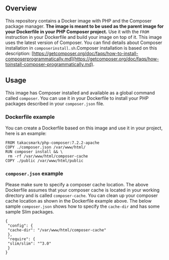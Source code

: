 ## Overview
This repository contains a Docker image with PHP and the
Composer package manager.
**The image is meant to be used as the parent image for your
Dockerfile in your PHP Composer project.** Use it with the
`FROM` instruction in your Dockerfile and build your image on
top of it.
This image uses the latest version of Composer. You can find
details about Composer installation in `composerinstall.sh`.Composer installation is based on this description:
[https://getcomposer.org/doc/faqs/how-to-install-composerprogrammatically.md](https://getcomposer.org/doc/faqs/how-toinstall-composer-programmatically.md).
## Usage
This image has Composer installed and available as a global
command called `composer`. You can use it in your Dockerfile to
install your PHP packages described in your `composer.json`
file. 
### Dockerfile example
You can create a Dockerfile based on this image and use it in
your project, here is an example:
```
FROM takacsmark/php-composer:7.2.2-apache
COPY ./composer.json /var/www/html/
RUN composer install && \
 rm -rf /var/www/html/composer-cache
COPY ./public /var/www/html/public
```
### `composer.json` example
Please make sure to specify a composer cache location. The above
Dockerfile assumes that your composer cache is located in your
working directory and is called `composer-cache`. You can clean
up your composer cache location as shown in the Dockerfile
example above.
The below sample `composer.json` shows how to specify the
`cache-dir` and has some sample Slim packages.
```
{
 "config": {
 "cache-dir": "/var/www/html/composer-cache"
 },
 "require": {
 "slim/slim": "^3.0"
 }
}
```
